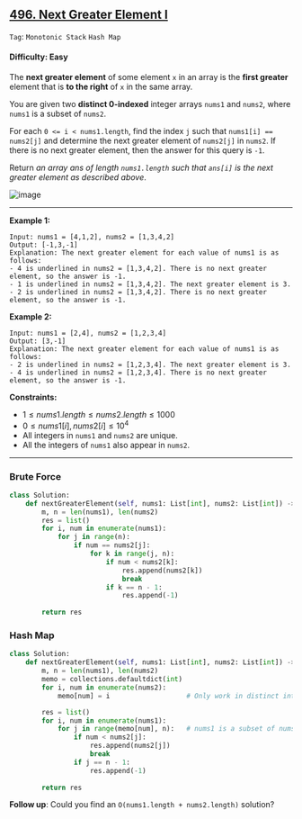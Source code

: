 ## [496. Next Greater Element I](https://leetcode.com/problems/next-greater-element-i)

```Tag```: ```Monotonic Stack``` ```Hash Map```

#### Difficulty: Easy

The __next greater element__ of some element ```x``` in an array is the __first greater__ element that is __to the right__ of ```x``` in the same array.

You are given two __distinct 0-indexed__ integer arrays ```nums1``` and ```nums2```, where ```nums1``` is a subset of ```nums2```.

For each ```0 <= i < nums1.length```, find the index ```j``` such that ```nums1[i] == nums2[j]``` and determine the next greater element of ```nums2[j]``` in ```nums2```. If there is no next greater element, then the answer for this query is ```-1```.

Return _an array ans of length ```nums1.length``` such that ```ans[i]``` is the next greater element as described above_. 

![image](https://github.com/quananhle/Python/assets/35042430/361a5b6c-a08a-4e8b-ada0-b479bda1a992)

---

__Example 1:__
```
Input: nums1 = [4,1,2], nums2 = [1,3,4,2]
Output: [-1,3,-1]
Explanation: The next greater element for each value of nums1 is as follows:
- 4 is underlined in nums2 = [1,3,4,2]. There is no next greater element, so the answer is -1.
- 1 is underlined in nums2 = [1,3,4,2]. The next greater element is 3.
- 2 is underlined in nums2 = [1,3,4,2]. There is no next greater element, so the answer is -1.
```

__Example 2:__
```
Input: nums1 = [2,4], nums2 = [1,2,3,4]
Output: [3,-1]
Explanation: The next greater element for each value of nums1 is as follows:
- 2 is underlined in nums2 = [1,2,3,4]. The next greater element is 3.
- 4 is underlined in nums2 = [1,2,3,4]. There is no next greater element, so the answer is -1.
```

__Constraints:__

- $1 \le nums1.length \le nums2.length \le 1000$
- $0 \le nums1[i], nums2[i] \le 10^{4}$
- All integers in ```nums1``` and ```nums2``` are unique.
- All the integers of ```nums1``` also appear in ```nums2```.

---

### Brute Force

```Python
class Solution:
    def nextGreaterElement(self, nums1: List[int], nums2: List[int]) -> List[int]:
        m, n = len(nums1), len(nums2)
        res = list()
        for i, num in enumerate(nums1):
            for j in range(n):
                if num == nums2[j]:
                    for k in range(j, n):
                        if num < nums2[k]:
                            res.append(nums2[k])
                            break
                        if k == n - 1:
                            res.append(-1)
        
        return res
```

### Hash Map

```Python
class Solution:
    def nextGreaterElement(self, nums1: List[int], nums2: List[int]) -> List[int]:
        m, n = len(nums1), len(nums2)
        memo = collections.defaultdict(int)
        for i, num in enumerate(nums2):
            memo[num] = i                   # Only work in distinct integer array

        res = list()
        for i, num in enumerate(nums1):
            for j in range(memo[num], n):   # nums1 is a subset of nums2 -> num is guaranteed to be in nums2
                if num < nums2[j]:
                    res.append(nums2[j])
                    break
                if j == n - 1:
                    res.append(-1)
        
        return res
```
__Follow up__: Could you find an ```O(nums1.length + nums2.length)``` solution?
